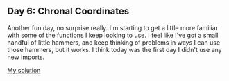 ## Day 6: Chronal Coordinates

Another fun day, no surprise really. I'm starting to get a little more familiar
with some of the functions I keep looking to use. I feel like I've got a small handful
of little hammers, and keep thinking of problems in ways I can use those hammers,
but it works. I think today was the first day I didn't use any new imports.

[My solution](day.hs)


